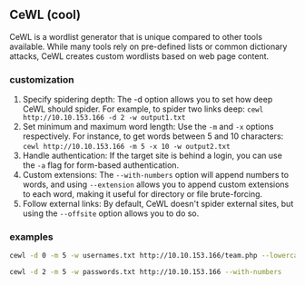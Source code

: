 ## CeWL (cool)

CeWL is a wordlist generator that is unique compared to other tools available. While many tools rely on pre-defined lists or common dictionary attacks, CeWL creates custom wordlists based on web page content.

### customization

1. Specify spidering depth: The -d option allows you to set how deep CeWL should spider. For example, to spider two links deep: `cewl http://10.10.153.166 -d 2 -w output1.txt`
2. Set minimum and maximum word length: Use the `-m` and `-x` options respectively. For instance, to get words between 5 and 10 characters: `cewl http://10.10.153.166 -m 5 -x 10 -w output2.txt`
3. Handle authentication: If the target site is behind a login, you can use the `-a` flag for form-based authentication.
4. Custom extensions: The `--with-numbers` option will append numbers to words, and using `--extension` allows you to append custom extensions to each word, making it useful for directory or file brute-forcing.
5. Follow external links: By default, CeWL doesn't spider external sites, but using the `--offsite` option allows you to do so.

### examples

```bash
cewl -d 0 -m 5 -w usernames.txt http://10.10.153.166/team.php --lowercase
```

```bash
cewl -d 2 -m 5 -w passwords.txt http://10.10.153.166 --with-numbers
```
